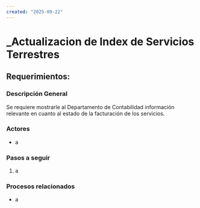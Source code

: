 ```yaml
---
created: "2025-09-22"
---
```

# _Actualizacion de Index de Servicios Terrestres
## Requerimientos:
### Descripción General
Se requiere mostrarle al Departamento de Contabilidad información relevante en cuanto al estado de la facturación de los servicios.

### Actores
- a

### Pasos a seguir
1. a

### Procesos relacionados 
- a